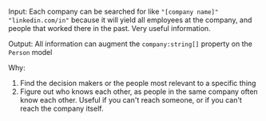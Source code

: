 Input: Each company can be searched for like `"[company name]" "linkedin.com/in"` because it will yield all employees at the company, and people that worked there in the past. Very useful information.

Output: All information can augment the `company:string[]` property on the `Person` model

Why:

1. Find the decision makers or the people most relevant to a specific thing
2. Figure out who knows each other, as people in the same company often know each other. Useful if you can't reach someone, or if you can't reach the company itself.

